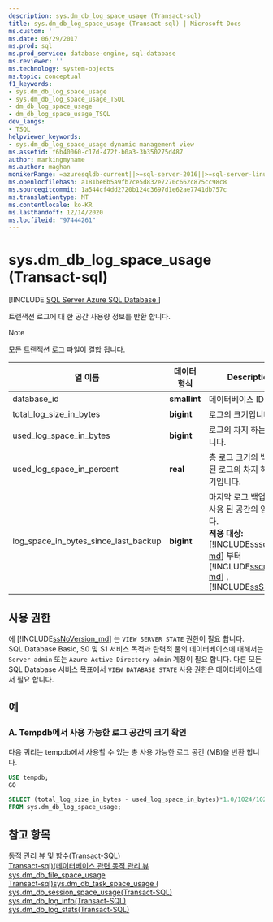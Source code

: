 ```yaml
---
description: sys.dm_db_log_space_usage (Transact-sql)
title: sys.dm_db_log_space_usage (Transact-sql) | Microsoft Docs
ms.custom: ''
ms.date: 06/29/2017
ms.prod: sql
ms.prod_service: database-engine, sql-database
ms.reviewer: ''
ms.technology: system-objects
ms.topic: conceptual
f1_keywords:
- sys.dm_db_log_space_usage
- sys.dm_db_log_space_usage_TSQL
- dm_db_log_space_usage
- dm_db_log_space_usage_TSQL
dev_langs:
- TSQL
helpviewer_keywords:
- sys.dm_db_log_space_usage dynamic management view
ms.assetid: f6b40060-c17d-472f-b0a3-3b350275d487
author: markingmyname
ms.author: maghan
monikerRange: =azuresqldb-current||>=sql-server-2016||>=sql-server-linux-2017||=azuresqldb-mi-current
ms.openlocfilehash: a181be6b5a9fb7ce5d832e7270c662c875cc98c8
ms.sourcegitcommit: 1a544cf4dd2720b124c3697d1e62ae7741db757c
ms.translationtype: MT
ms.contentlocale: ko-KR
ms.lasthandoff: 12/14/2020
ms.locfileid: "97444261"
---
```

# <a name="sysdm_db_log_space_usage-transact-sql"></a>sys.dm_db_log_space_usage (Transact-sql)
[!INCLUDE [SQL Server Azure SQL Database ](../../includes/applies-to-version/sql-asdb.md)]

트랜잭션 로그에 대 한 공간 사용량 정보를 반환 합니다. 
  
> [!NOTE]
> 모든 트랜잭션 로그 파일이 결합 됩니다.  
  
|열 이름|데이터 형식|Description|  
|-----------------|---------------|-----------------|  
|database_id|**smallint**|데이터베이스 ID입니다.|  
|total_log_size_in_bytes |**bigint** |로그의 크기입니다.  |
|used_log_space_in_bytes |**bigint** |로그의 차지 하는 크기입니다.  |     
|used_log_space_in_percent |**real** |총 로그 크기의 백분율로 된 로그의 차지 하는 크기입니다. |
|log_space_in_bytes_since_last_backup |**bigint** |마지막 로그 백업 이후 사용 된 공간의 양입니다. <br />**적용 대상:** [!INCLUDE[sssql14-md](../../includes/sssql14-md.md)] 부터 [!INCLUDE[sscurrent-md](../../includes/sscurrent-md.md)] ,  [!INCLUDE[ssSDS](../../includes/sssds-md.md)] .|
    
  
## <a name="permissions"></a>사용 권한  

에 [!INCLUDE[ssNoVersion_md](../../includes/ssnoversion-md.md)] 는 `VIEW SERVER STATE` 권한이 필요 합니다.   
SQL Database Basic, S0 및 S1 서비스 목적과 탄력적 풀의 데이터베이스에 대해서는 `Server admin` 또는 `Azure Active Directory admin` 계정이 필요 합니다. 다른 모든 SQL Database 서비스 목표에서 `VIEW DATABASE STATE` 사용 권한은 데이터베이스에서 필요 합니다.   
  
## <a name="examples"></a>예  
  
### <a name="a-determine-the-amount-of-free-log-space-in-tempdb"></a>A. Tempdb에서 사용 가능한 로그 공간의 크기 확인   
다음 쿼리는 tempdb에서 사용할 수 있는 총 사용 가능한 로그 공간 (MB)을 반환 합니다.

```sql
USE tempdb;  
GO  

SELECT (total_log_size_in_bytes - used_log_space_in_bytes)*1.0/1024/1024 AS [free log space in MB]  
FROM sys.dm_db_log_space_usage;  
```
  
## <a name="see-also"></a>참고 항목  
[동적 관리 뷰 및 함수&#40;Transact-SQL&#41;](~/relational-databases/system-dynamic-management-views/system-dynamic-management-views.md)   
[Transact-sql&#41;&#40;데이터베이스 관련 동적 관리 뷰 ](../../relational-databases/system-dynamic-management-views/database-related-dynamic-management-views-transact-sql.md)   
[sys.dm_db_file_space_usage](../../relational-databases/system-dynamic-management-views/sys-dm-db-file-space-usage-transact-sql.md)    
[Transact-sql&#41;sys.dm_db_task_space_usage &#40;](../../relational-databases/system-dynamic-management-views/sys-dm-db-task-space-usage-transact-sql.md)   
[sys.dm_db_session_space_usage&#40;Transact-SQL&#41;](../../relational-databases/system-dynamic-management-views/sys-dm-db-session-space-usage-transact-sql.md)  
[sys.dm_db_log_info&#40;Transact-SQL&#41;](../../relational-databases/system-dynamic-management-views/sys-dm-db-log-info-transact-sql.md)    
[sys.dm_db_log_stats&#40;Transact-SQL&#41;](../../relational-databases/system-dynamic-management-views/sys-dm-db-log-stats-transact-sql.md) 



